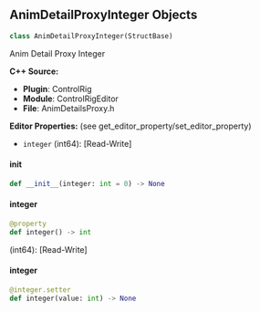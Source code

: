## AnimDetailProxyInteger Objects

```python
class AnimDetailProxyInteger(StructBase)
```

Anim Detail Proxy Integer

**C++ Source:**

- **Plugin**: ControlRig
- **Module**: ControlRigEditor
- **File**: AnimDetailsProxy.h

**Editor Properties:** (see get_editor_property/set_editor_property)

- ``integer`` (int64):  [Read-Write]

<a id="unreal.AnimDetailProxyInteger.__init__"></a>

#### __init__

```python
def __init__(integer: int = 0) -> None
```

<a id="unreal.AnimDetailProxyInteger.integer"></a>

#### integer

```python
@property
def integer() -> int
```

(int64):  [Read-Write]

<a id="unreal.AnimDetailProxyInteger.integer"></a>

#### integer

```python
@integer.setter
def integer(value: int) -> None
```

<a id="unreal.AnimDetailProxyVector3"></a>